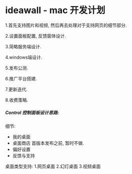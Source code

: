 # ideawall - mac 开发计划

1.首先支持图片和视频, 然后再去处理对于支持网页的细节部分.

2.设置面板配置, 反馈窗体设计. 

3.简略服务端设计.

4.windows端设计.

5.发布公测. 

6.推广平台搭建.

7.更新迭代.

8.收费策略. 


##### Control 控制面板设计思路:

细节: 
- 我的桌面 
- 桌面商店 首版本发布之前, 暂时不做.
- 偏好设置
- 反馈与支持


桌面类型支持: 
1.网页桌面
2.幻灯桌面
3.视频桌面